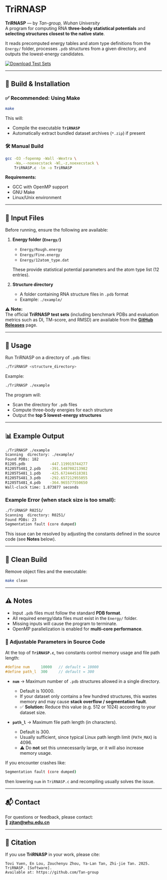 # TriRNASP

**TriRNASP** — by *Tan-group, Wuhan University*  
A program for computing RNA **three-body statistical potentials** and **selecting structures closest to the native state**.  

It reads precomputed energy tables and atom type definitions from the `Energy/` folder, processes `.pdb` structures from a given directory, and outputs the lowest-energy candidates.

[![Download Test Sets](https://img.shields.io/badge/Download-Test%20Sets-blue)](https://github.com/Tan-group/TriRNASP/releases)

---

## 🔧 Build & Installation

### ✅ Recommended: Using Make

```bash
make
```

This will:
- Compile the executable **`TriRNASP`**  
- Automatically extract bundled dataset archives (`*.zip`) if present  

### 🛠️ Manual Build

```bash
gcc -O3 -fopenmp -Wall -Wextra \
    -Wa,--noexecstack -Wl,-z,noexecstack \
    TriRNASP.c -lm -o TriRNASP
```

**Requirements:**
- GCC with OpenMP support  
- GNU Make  
- Linux/Unix environment  

---

## 📂 Input Files

Before running, ensure the following are available:

1. **Energy folder (`Energy/`)**
   - `Energy/Rough.energy`  
   - `Energy/Fine.energy`  
   - `Energy/12atom_type.dat`  

   These provide statistical potential parameters and the atom type list (12 entries).

2. **Structure directory**  
   - A folder containing RNA structure files in `.pdb` format  
   - Example: `./example/`

⚠️ **Note:**  
The official **TriRNASP test sets** (including benchmark PDBs and evaluation metrics such as DI, TM-score, and RMSD) are available from the **[GitHub Releases](https://github.com/Tan-group/TriRNASP/releases)** page.

---

## 🚀 Usage

Run TriRNASP on a directory of `.pdb` files:

```bash
./TriRNASP <structure_directory>
```

Example:

```bash
./TriRNASP ./example
```

The program will:
- Scan the directory for `.pdb` files  
- Compute three-body energies for each structure  
- Output the **top 5 lowest-energy structures**  

---

## 📊 Example Output

```bash
./TriRNASP ./example
Scanning  directory: ./example/
Found PDBs: 182
R1205.pdb           -447.119919744277
R1205TS481_2.pdb    -391.548708213982
R1205TS481_1.pdb    -425.672444518381
R1205TS481_3.pdb    -292.657212955055
R1205TS481_4.pdb    -364.965577550650
Wall-clock time: 1.873877 seconds
```

### Example Error (when stack size is too small):

```bash
./TriRNASP R0251/
Scanning  directory: R0251/
Found PDBs: 23
Segmentation fault (core dumped)
```

This issue can be resolved by adjusting the constants defined in the source code (see **Notes** below).

---

## 🧹 Clean Build

Remove object files and the executable:

```bash
make clean
```

---

## ⚠️ Notes

- Input `.pdb` files must follow the standard **PDB format**.  
- All required energy/data files must exist in the `Energy/` folder.  
- Missing inputs will cause the program to terminate.  
- OpenMP parallelization is enabled for **multi-core performance**.  

### 🔧 Adjustable Parameters in Source Code
At the top of **`TriRNASP.c`**, two constants control memory usage and file path length:

```c
#define num     10000   // default = 10000
#define path_l  300     // default = 300
```

- **`num`** → Maximum number of `.pdb` structures allowed in a single directory.  
  - Default is 10000.  
  - If your dataset only contains a few hundred structures, this wastes memory and may cause **stack overflow / segmentation fault**.  
  - ✅ **Solution:** Reduce this value (e.g. 512 or 1024) according to your dataset size.  

- **`path_l`** → Maximum file path length (in characters).  
  - Default is 300.  
  - Usually sufficient, since typical Linux path length limit (`PATH_MAX`) is 4096.  
  - ⚠️ Do **not** set this unnecessarily large, or it will also increase memory usage.  

If you encounter crashes like:
```bash
Segmentation fault (core dumped)
```
then lowering `num` in `TriRNASP.c` and recompiling usually solves the issue.

---

## 📬 Contact

For questions or feedback, please contact:  
📧 **zjtan@whu.edu.cn**

---

## 📖 Citation

If you use **TriRNASP** in your work, please cite:

```
Tovi Yuen, En Lou, Zouchenyu Zhou, Ya-Lan Tan, Zhi-jie Tan. 2025. TriRNASP. [Software].
Available at: https://github.com/Tan-group
```
